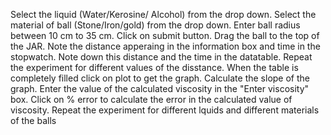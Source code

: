 Select the liquid (Water/Kerosine/ Alcohol) from the drop down.
Select the material of ball (Stone/Iron/gold) from the drop down.
Enter ball radius between 10 cm to 35 cm.
Click on submit button.
Drag the ball to the top of the JAR.
Note the distance apperaing in the information box and time in the stopwatch.
Note down this distance and the time in the datatable.
Repeat the experiment for different values of the disstance.
When the table is completely filled click on plot to get the graph.
Calculate the slope of the graph.
Enter the value of the calculated viscosity in the "Enter viscosity" box.
Click on % error to calculate the error in the calculated value of viscosity.
Repeat the experiment for different lquids and different materials of the balls
